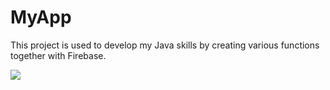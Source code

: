 # MyApp

This project is used to develop my Java skills by creating various functions together with Firebase.

![ ](https://user-images.githubusercontent.com/32261764/92885292-e9f5a500-f412-11ea-9eec-782e63df0f3f.jpg)


